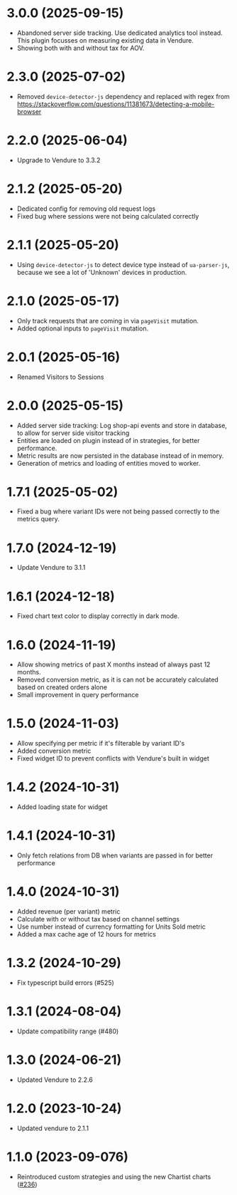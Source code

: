 # 3.0.0 (2025-09-15)

- Abandoned server side tracking. Use dedicated analytics tool instead. This plugin focusses on measuring existing data in Vendure.
- Showing both with and without tax for AOV.

# 2.3.0 (2025-07-02)

- Removed `device-detector-js` dependency and replaced with regex from https://stackoverflow.com/questions/11381673/detecting-a-mobile-browser

# 2.2.0 (2025-06-04)

- Upgrade to Vendure to 3.3.2

# 2.1.2 (2025-05-20)

- Dedicated config for removing old request logs
- Fixed bug where sessions were not being calculated correctly

# 2.1.1 (2025-05-20)

- Using `device-detector-js` to detect device type instead of `ua-parser-js`, because we see a lot of 'Unknown' devices in production.

# 2.1.0 (2025-05-17)

- Only track requests that are coming in via `pageVisit` mutation.
- Added optional inputs to `pageVisit` mutation.

# 2.0.1 (2025-05-16)

- Renamed Visitors to Sessions

# 2.0.0 (2025-05-15)

- Added server side tracking: Log shop-api events and store in database, to allow for server side visitor tracking
- Entities are loaded on plugin instead of in strategies, for better performance.
- Metric results are now persisted in the database instead of in memory.
- Generation of metrics and loading of entities moved to worker.

# 1.7.1 (2025-05-02)

- Fixed a bug where variant IDs were not being passed correctly to the metrics query.

# 1.7.0 (2024-12-19)

- Update Vendure to 3.1.1

# 1.6.1 (2024-12-18)

- Fixed chart text color to display correctly in dark mode.

# 1.6.0 (2024-11-19)

- Allow showing metrics of past X months instead of always past 12 months.
- Removed conversion metric, as it is can not be accurately calculated based on created orders alone
- Small improvement in query performance

# 1.5.0 (2024-11-03)

- Allow specifying per metric if it's filterable by variant ID's
- Added conversion metric
- Fixed widget ID to prevent conflicts with Vendure's built in widget

# 1.4.2 (2024-10-31)

- Added loading state for widget

# 1.4.1 (2024-10-31)

- Only fetch relations from DB when variants are passed in for better performance

# 1.4.0 (2024-10-31)

- Added revenue (per variant) metric
- Calculate with or without tax based on channel settings
- Use number instead of currency formatting for Units Sold metric
- Added a max cache age of 12 hours for metrics

# 1.3.2 (2024-10-29)

- Fix typescript build errors (#525)

# 1.3.1 (2024-08-04)

- Update compatibility range (#480)

# 1.3.0 (2024-06-21)

- Updated Vendure to 2.2.6

# 1.2.0 (2023-10-24)

- Updated vendure to 2.1.1

# 1.1.0 (2023-09-076)

- Reintroduced custom strategies and using the new Chartist charts ([#236](https://github.com/Pinelab-studio/pinelab-vendure-plugins/pull/236))
